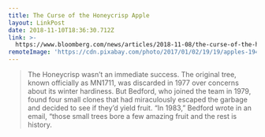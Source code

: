 ```yaml
---
title: The Curse of the Honeycrisp Apple
layout: LinkPost
date: 2018-11-10T18:36:30.712Z
link: >-
  https://www.bloomberg.com/news/articles/2018-11-08/the-curse-of-the-honeycrisp-apple
remoteImage: 'https://cdn.pixabay.com/photo/2017/01/02/19/19/apples-1947711_1280.jpg'
---
```


> The Honeycrisp wasn’t an immediate success. The original tree, known officially as MN1711, was discarded in 1977 over concerns about its winter hardiness. But Bedford, who joined the team in 1979, found four small clones that had miraculously escaped the garbage and decided to see if they’d yield fruit. “In 1983,” Bedford wrote in an email, “those small trees bore a few amazing fruit and the rest is history.
